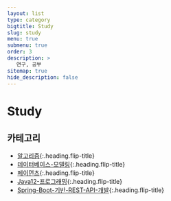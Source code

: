 ```yaml
---
layout: list
type: category
bigtitle: Study
slug: study
menu: true
submenu: true
order: 3
description: >
   연구, 공부
sitemap: true
hide_description: false
---
```

# Study

## 카테고리

* [알고리즘]{:.heading.flip-title}
* [데이터베이스-모델링]{:.heading.flip-title}
* [페이먼츠]{:.heading.flip-title}
* [Java12-프로그래밍]{:.heading.flip-title}
* [Spring-Boot-기반-REST-API-개발]{:.heading.flip-title}
  
[알고리즘]: /algorithm/
[데이터베이스-모델링]: /database-modeling/
[페이먼츠]: /payments/
[Java12-프로그래밍]: /java12-programming/
[Spring-Boot-기반-REST-API-개발]: /springBoot-REST-API/
